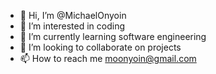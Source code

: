 - 👋 Hi, I’m @MichaelOnyoin
- 👀 I’m interested in coding
- 🌱 I’m currently learning software engineering
- 💞️ I’m looking to collaborate on projects
- 📫 How to reach me moonyoin@gmail.com

<!---
MichaelOnyoin/MichaelOnyoin is a ✨ special ✨ repository because its `README.md` (this file) appears on your GitHub profile.
You can click the Preview link to take a look at your changes.
--->
